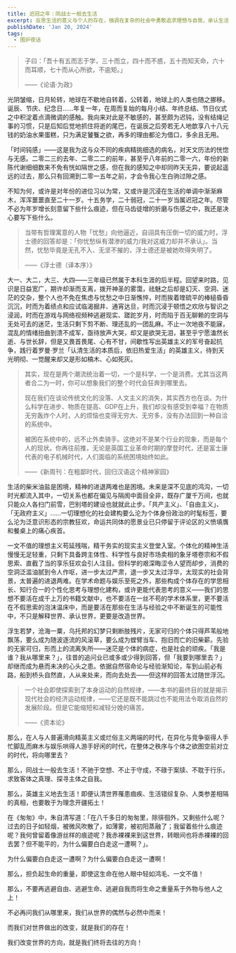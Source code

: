 ```yaml
---
title: 迟冠之年：同战士一般去生活
excerpt: 反思生活的意义与个人的存在，强调在复杂的社会中勇敢追求理想与自我，承认生活的挑战与困境，呼吁承担生命的重量并积极改变世界。
publishDate: 'Jan 20, 2024'
tags:
  - 围炉夜话
---
```


> 子曰：「吾十有五而志于学，三十而立，四十而不惑，五十而知天命，六十而耳顺，七十而从心所欲，不逾矩。」
>
> ——《论语·为政》

光阴皱缩，日月轮转，地球在不歇地自转着，公转着，地球上的人类也随之挪移。诞辰、节庆、纪念日……年复一年，在周而复始的每月小结、年终总结、节日仪式之中积淀着点滴微调的感触。我向来对此是不敏感的，甚至颇为迟钝，没有结绳记事的习惯，只是后知后觉地抓住将逝的尾巴，在诞辰之后旁若无人地歆享八十八元钱的奶油水果蛋糕，只为满足饕餮之欲，再多的理由都沦为借口，多余且无用。

「时间钝感」——这是我为这与众不同的疾病精挑细选的病名，对天文历法的恍惚与无感。二零二三的去年、二零二二的前年，甚至乎八年前的二零一六，年份的新陈代谢细细数来不免有恍如隔世之感，但在我的感知之中却同昨天无异，要说起遥远的过去，那么只有回溯到二零一五年之前，才会令我心生白驹过隙之感。

不知为何，或许是对年份的进位习以为常，又或许是沉浸在生活的单调中渐渐麻木，浑浑噩噩直至二十一岁。十五务学，二十弱冠，二十一岁当属迟冠之年。尽管不必为年岁增长刻意留下些什么痕迹，但在马齿徒增的折磨与伤感之中，我还是决心要写下些什么。

> 当带有哲理寓意的人物「忧愁」向他逼近，自诩具有压倒一切的威力时，浮士德的回答却是：「你忧愁纵有潜渗的威力/我对这威力却并不承认」。当然，忧愁毕竟是无孔不入、无坚不摧的，浮士德还是被她吹得失明了。
>
> ——《浮士德（译本序）》

大一、大二，大三、大四——三年级已然属于本科生涯的后半程。回望来时路，见识是日益宽广，期许却渐而支离，拨开神圣的雾霭，祛魅之后却是幻灭、空洞、迷茫的交杂，整个人也不免在焦虑与忧愁之中日渐憔悴，时而挨着喹硫平的棒槌昏昏沉沉，时而为着绩点和应试临渴掘井、通宵达旦，时而沉浸于顿悟之欢欣与智识之浸润，时而在游戏与网络视频种逃避现实、蹉跎岁月，时而陷于百无聊赖的空洞与无处可去的迷茫，生活只剩下剪不断、理还乱的一团乱麻。不止一次地夜不能寐，混乱的情绪扭曲到溃不成军，亟待放声大哭，却又是欲哭无泪，甚至乎宁愿溘然长逝、与世长辞，但是又畏首畏尾、心有不甘，间歇性写出英雄主义的军号奋起抗争，践行着罗曼·罗兰「认清生活的本质后，依旧热爱生活」的英雄主义，待到天光明彻、一觉醒来却又是形如槁木、心如死灰。

> 其实，现在是两个潮流统治着一切，一个是科学，一个是消费。尤其当这两者合二为一时，你可以想象我们的整个时代会狂奔到哪里去。
>
> 现在我们在谈论传统文化的没落、人文主义的消失，其实西方也在谈。为什么科学在进步、物质在提高、GDP在上升，我们却没有感受到幸福？在物质无穷轰炸个人时，人的烦恼也变得无穷大、无穷多，没有办法回到一种自洽的系统中。
>
> 被困在系统中的，远不止外卖骑手。这绝对不是某个行业的现象，而是每个人的现状。你再往前推，无论是英国工业革命时期的摩登时代，还是富士康代表的电子机械时代，人们面临的系统困境始终如此。
>
> ——《新周刊：在粗鄙时代，回归汉语这个精神家园》

生活的柴米油盐是困境，精神的进退两难也是困境。未来是深不见底的鸿沟，一切时光都流入其中，一切关系也都在偏见与隔阂中面目全非，既存广厦千万间，也就只能众人各扫门前雪，巴别塔的建设也就就此止步。「共产主义」、「自由主义」、「无政府主义」……一切理想化的社会建构要么沦为个体身份政治的时髦标签，要么沦为泛意识形态的宗教狂欢，命运共同体的愿景业已只停留于评论区的义愤填膺和餐桌上的痛心疾首。

一文不值的理想主义苟延残喘，精干务实的现实主义登堂入室。个体化的精神生活慢慢无足轻重，只剩下具备跨主体性、科学性与良好市场卖相的象牙塔卷宗和不假思索、直截了当的享乐狂欢会引人注目。但科学的艰深晦涩令人望而却步，消费的空洞泛滥油腻到令人作呕，进一步太过严肃，退一步又太过浮华，太现实的社会背景，太普遍的进退两难。在学术命题与娱乐至死之外，那些构成个体存在的学思相长、知行合一的个性化思考与理想化建构，或许更能代表思考的意义——我们的思想不要活在成千上万的书籍文献中，也不要活在一丝不苟的学术体系里，更不要活在不假思索的泡沫温床中，而是要活在那些在生活与经验之中不断诞生的可能性中，不只是解释世界、承认世界，更要是改造世界。

浮生若梦，沧海一粟，乌托邦的幻梦只剩断肢残片，无家可归的个体只得芦苇般地飘荡，要么成为随波逐流的风滚草，要么成为螳臂当车、抱旧而亡的旧柴薪。先验的无家可归，形而上的流离失所——迷茫是个体的病症，也是社会的顽疾。「我是谁？我从哪里来？」，往昔的追问业已或多或少得到回答，但「我要到哪里去？」却继而成为悬而未决的心头之患。依据自然宿命论与经验渐知论，车到山前必有路，船到桥头自然直，人从来处来，而向去处去——但这样的回答太过随世浮沉。

> 一个社会即使探索到了本身运动的自然规律，——本书的最终目的就是揭示现代社会的经济运动规律，——它还是既不能跳过也不能用法令取消自然的发展阶段。但是它能缩短和减轻分娩的痛苦。
>
> ——《资本论》

那么，在人与人普遍滑向精英主义或烂俗主义两端的时代，在异化与竞争驱得人手忙脚乱而麻木与娱乐哄得人游手好闲的时代，在整体之秩序与个体之欲图空前对立的时代，将向哪里去？

那么，同战士一般去生活！不驰于空想、不止于守成，不碌于案牍、不耽于行乐，求致客体之真理、探寻主体之自我。

那么，英雄主义地去生活！即便认清世界罹患痼疾、生活错综复杂、人类参差相隔的真相，也要敢于为理念开疆拓土！

在《匆匆》中，朱自清写道：「在八千多日的匆匆里，除徘徊外，又剩些什么呢？过去的日子如轻烟，被微风吹散了，如薄雾，被初阳蒸融了；我留着些什么痕迹呢？我何曾留着像游丝样的痕迹呢？我赤裸裸来到这世界，转眼间也将赤裸裸的回去罢？但不能平的，为什么偏要白白走这一遭啊？」。

为什么偏要白白走这一遭啊？为什么偏要白白走这一遭啊！

那么，担负起生命的重量，即使这生命在他人眼中轻如鸿毛、一文不值！

那么，不要再逃避自由、逃避生命、逃避自我而将生命之重量系于外物与他人之上！

不必再问我们从哪里来，我们从世界的偶然与必然中而来！

而我们对世界做出的改变，就是我们的存在！

我们改变世界的方向，就是我们终将去往的方向！
